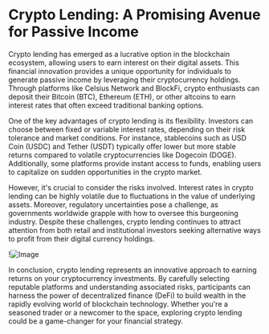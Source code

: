 # Crypto Lending: A Promising Avenue for Passive Income

Crypto lending has emerged as a lucrative option in the blockchain ecosystem, allowing users to earn interest on their digital assets. This financial innovation provides a unique opportunity for individuals to generate passive income by leveraging their cryptocurrency holdings. Through platforms like Celsius Network and BlockFi, crypto enthusiasts can deposit their Bitcoin (BTC), Ethereum (ETH), or other altcoins to earn interest rates that often exceed traditional banking options.

One of the key advantages of crypto lending is its flexibility. Investors can choose between fixed or variable interest rates, depending on their risk tolerance and market conditions. For instance, stablecoins such as USD Coin (USDC) and Tether (USDT) typically offer lower but more stable returns compared to volatile cryptocurrencies like Dogecoin (DOGE). Additionally, some platforms provide instant access to funds, enabling users to capitalize on sudden opportunities in the crypto market.

However, it's crucial to consider the risks involved. Interest rates in crypto lending can be highly volatile due to fluctuations in the value of underlying assets. Moreover, regulatory uncertainties pose a challenge, as governments worldwide grapple with how to oversee this burgeoning industry. Despite these challenges, crypto lending continues to attract attention from both retail and institutional investors seeking alternative ways to profit from their digital currency holdings.

!![Image](https://github.com/user-attachments/assets/057c907c-805e-4310-a052-f5031067f3de)

In conclusion, crypto lending represents an innovative approach to earning returns on your cryptocurrency investments. By carefully selecting reputable platforms and understanding associated risks, participants can harness the power of decentralized finance (DeFi) to build wealth in the rapidly evolving world of blockchain technology. Whether you're a seasoned trader or a newcomer to the space, exploring crypto lending could be a game-changer for your financial strategy.